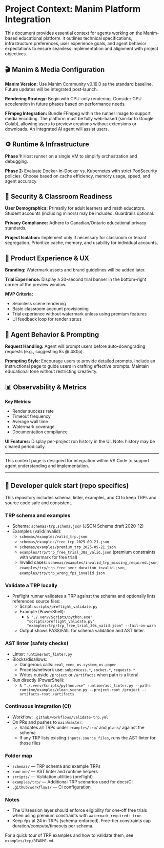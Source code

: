 # Project Context: Manim Platform Integration

This document provides essential context for agents working on the Manim-based educational platform. It outlines technical specifications, infrastructure preferences, user experience goals, and agent behavior expectations to ensure seamless implementation and alignment with project objectives.

## 🎬 Manim & Media Configuration

**Manim Version:** Use Manim Community v0.19.0 as the standard baseline. Future updates will be integrated post-launch.

**Rendering Strategy:** Begin with CPU-only rendering. Consider GPU acceleration in future phases based on performance needs.

**FFmpeg Integration:** Bundle FFmpeg within the runner image to support media encoding. The platform must be fully web-based (similar to Google Colab), allowing users to preview creations without extensions or downloads. An integrated AI agent will assist users.

## ⚙️ Runtime & Infrastructure

**Phase 1:** Host runner on a single VM to simplify orchestration and debugging.

**Phase 2:** Evaluate Docker-in-Docker vs. Kubernetes with strict PodSecurity policies. Choose based on cache efficiency, memory usage, speed, and agent accuracy.

## 🔐 Security & Classroom Readiness

**User Demographics:** Primarily for adult learners and math educators. Student accounts (including minors) may be included. Guardrails optional.

**Privacy Compliance:** Adhere to Canadian/Ontario educational privacy standards.

**Project Isolation:** Implement only if necessary for classroom or tenant segregation. Prioritize cache, memory, and usability for individual accounts.

## 🎨 Product Experience & UX

**Branding:** Watermark assets and brand guidelines will be added later.

**Trial Experience:** Display a 30-second trial banner in the bottom-right corner of the preview window.

**MVP Criteria:**
- Seamless scene rendering
- Basic classroom account provisioning
- Trial experience without watermark unless using premium features
- UI feedback loop for render status

## 🤖 Agent Behavior & Prompting

**Request Handling:** Agent will prompt users before auto-downgrading requests (e.g., suggesting 8s @ 480p).

**Prompting Style:** Encourage users to provide detailed prompts. Include an instructional page to guide users in crafting effective prompts. Maintain educational tone without restricting creativity.

## 📊 Observability & Metrics

**Key Metrics:**
- Render success rate
- Timeout frequency
- Average wall time
- Watermark coverage
- Documentation compliance

**UI Features:** Display per-project run history in the UI. Note: history may be cleared periodically.

---

This context page is designed for integration within VS Code to support agent understanding and implementation.

---

## 🧰 Developer quick start (repo specifics)

This repository includes schema, linter, examples, and CI to keep TRPs and source code safe and consistent.

### TRP schema and examples
- Schema: `schemas/trp.schema.json` (JSON Schema draft 2020-12)
- Examples (valid/invalid):
	- `schemas/examples/valid_trp.json`
	- `schemas/examples/free_trp_2025-09-21.json`
	- `schemas/examples/premium_trp_2025-09-21.json`
	- `examples/trp/trp_free_trial_30s_valid.json` (premium constraints with watermark for free trial)
	- Invalid cases: `schemas/examples/invalid_trp_missing_required.json`, `examples/trp/trp_free_over_duration_invalid.json`, `examples/trp/trp_wrong_fps_invalid.json`

### Validate a TRP locally
- Preflight runner validates a TRP against the schema and optionally lints referenced source files:
	- Script: `scripts/preflight_validate.py`
	- Example (PowerShell):
		- `& "./.venv/Scripts/python.exe" "scripts/preflight_validate.py" "examples/trp/trp_free_trial_30s_valid.json" --fail-on-warn`
	- Output shows PASS/FAIL for schema validation and AST linter.

### AST linter (safety checks)
- Linter: `runtime/ast_linter.py`
- Blocks/disallows:
	- Dangerous calls: `eval`, `exec`, `os.system`, `os.popen`
	- Process/network use: `subprocess.*`, `socket.*`, `requests.*`
	- Writes outside `/project` or `/artifacts` when path is a literal
- Run directly (PowerShell):
	- `& "./.venv/Scripts/python.exe" runtime/ast_linter.py --paths runtime/examples/clean_scene.py --project-root /project --artifacts-root /artifacts`

### Continuous integration (CI)
- Workflow: `.github/workflows/validate-trp.yml`
- On PRs and pushes to `main`/`master`:
	- Validates all TRPs under `examples/trp/` and `plans/` against the schema
	- If any TRP lists existing `inputs.source_files`, runs the AST linter for those files

### Folder map
- `schemas/` — TRP schema and example TRPs
- `runtime/` — AST linter and runtime helpers
- `scripts/` — Validation utilities (preflight)
- `examples/trp/` — Additional TRP scenarios used for docs/CI
- `.github/workflows/` — CI configuration

### Notes
- The UI/session layer should enforce eligibility for one‑off free trials when using premium constraints with `watermark_required: true`.
- Keep `fps` at 24 in TRPs (schema-enforced). Free-tier constraints cap duration/compute/timeouts per schema.

For a quick tour of TRP examples and how to validate them, see `examples/trp/README.md`.


